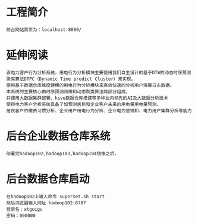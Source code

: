 # 工程简介
    前台网站首页为：localhost:8080/
# 延伸阅读
    该电力客户行为分析系统，用电行为分析模块主要使用我们自主设计的基于DTW的动态时序预测聚类算法DTPC（Dynamic Time predict Cluster）来实现。
    使用基于数据仓库维度建模的用电行为分析模块来高效快速的分析用户海量日志数据。
    本系统的主要核心由时序预测网络和动态聚类算法两部分组成。
    并使用大数据集群部署、hive数据仓库搭建等多种业内领先的AI及大数据分析技术
    使得电力客户分析系统具备了如预测居民和企业客户未来的用电量用电量预测、
    居民客户的缴费习惯分析、企业用户用电行为分析、企业电力营销和、电力用户集群分析等能力

# 后台企业数据仓库系统
    部署完hadoop102,hadoop103,hadoop104镜像之后，
# 后台数据仓库启动
    在hadoop102上输入命令 superset.sh start
    然后浏览器输入网址 hadoop102:8787
    登录名：atguigu
    密码：000000
